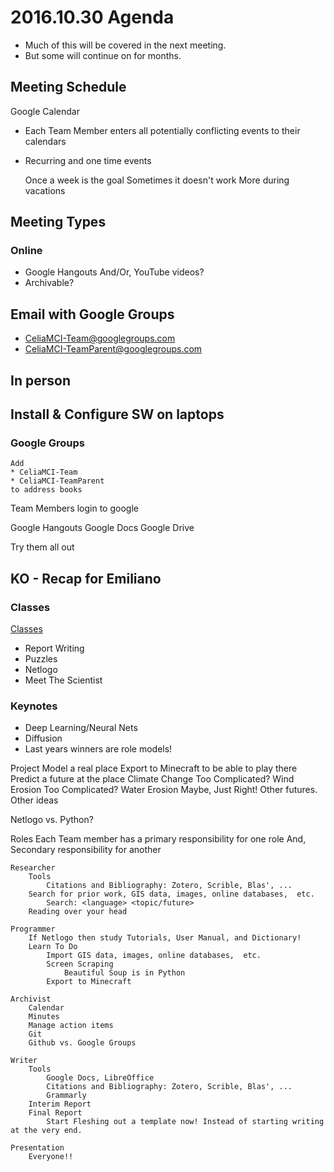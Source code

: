 # 2016.10.30 Agenda
* Much of this will be covered in the next meeting.
* But some will continue on for months.

## Meeting Schedule
Google Calendar
* Each Team Member enters all potentially conflicting events to their calendars
* Recurring and one time events

  Once a week is the goal
  Sometimes it doesn't work
  More during vacations

## Meeting Types
### Online 
* Google Hangouts And/Or, YouTube videos?
* Archivable?

## Email with Google Groups
* CeliaMCI-Team@googlegroups.com
* CeliaMCI-TeamParent@googlegroups.com

## In person

## Install & Configure SW on laptops
### Google Groups
    Add 
    * CeliaMCI-Team 
    * CeliaMCI-TeamParent
    to address books

Team Members login to google

Google Hangouts
Google Docs
Google Drive

Try them all out

## KO - Recap for Emiliano
### Classes
[Classes](http://supercomputingchallenge.org/16-17/?q=node/200)
* Report Writing
* Puzzles
* Netlogo
* Meet The Scientist

### Keynotes
* Deep Learning/Neural Nets
* Diffusion
* Last years winners are role models!

Project
    Model a real place
    Export to Minecraft to be able to play there
    Predict a future at the place
        Climate Change Too Complicated?
        Wind Erosion   Too Complicated?
        Water Erosion  Maybe, Just Right!
        Other futures.
    Other ideas

Netlogo vs. Python?

Roles
    Each Team member has a primary responsibility for one role
    And, Secondary responsibility for another

    Researcher
        Tools
            Citations and Bibliography: Zotero, Scrible, Blas', ...
        Search for prior work, GIS data, images, online databases,  etc.
            Search: <language> <topic/future>
        Reading over your head

    Programmer
        If Netlogo then study Tutorials, User Manual, and Dictionary!
        Learn To Do
            Import GIS data, images, online databases,  etc.
            Screen Scraping
                Beautiful Soup is in Python
            Export to Minecraft

    Archivist
        Calendar
        Minutes
        Manage action items
        Git
        Github vs. Google Groups

    Writer
        Tools
            Google Docs, LibreOffice
            Citations and Bibliography: Zotero, Scrible, Blas', ...
            Grammarly
        Interim Report
        Final Report
            Start Fleshing out a template now! Instead of starting writing at the very end.

    Presentation
        Everyone!!

